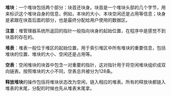 **堆块**：一个堆块包括两个部分：块首还块身。块首是一个堆块头部的几个字节，用来标识这个堆块自身的信息，例如，本块的大小、本块空闲还是占用等信息；块身是紧跟在块首后面的部分，也是最终分配给用户使用的数据区。



**注意**：堆管理器系统所返回的指针一般指向块身的起始位置，在程序中是感觉不到块首的存在的。



**堆表**：堆表一般位于堆区的起始位置，用于索引堆区中所有堆块的重要信息，包括堆块的位置、堆块的大小、空闲还是占用等。



**空表**：空闲堆块的块首中包含一对重要的指针，这对指针用于将空闲堆块组织成双向链表。按照堆块的大小不同，空表总共被分为128条。

**释放堆块**的操作包括将堆块状态改为空闲，链入相应的堆表。所有的释放块都链入堆表的末尾，分配的时候也先从堆表末尾拿。